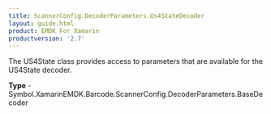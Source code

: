 ```yaml
---
title: ScannerConfig.DecoderParameters.Us4StateDecoder
layout: guide.html 
product: EMDK For Xamarin 
productversion: '2.7' 
---
```

The US4State class provides access to parameters that are available for the US4State decoder.

**Type** - Symbol.XamarinEMDK.Barcode.ScannerConfig.DecoderParameters.BaseDecoder



